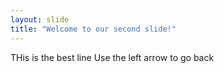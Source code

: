 ```yaml
---
layout: slide
title: "Welcome to our second slide!"
---
```

THis is the best line
Use the left arrow to go back
